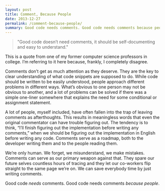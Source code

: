 ```yaml
---
layout: post
title: Comment, Because People
date: 2013-12-27
permalink: /comment-because-people/
summary: Good code needs comments. Good code needs comments because people.
---
```


> "Good code doesn’t need comments, it should be self-documenting and easy to understand."

This is a quote from one of my former computer science professors in college. I’m referring to it here because, frankly, I completely disagree.

Comments don’t get as much attention as they deserve. They are the key to clear understanding of what code snippets are supposed to do. While code should be written to be easily understood, people approach different problems in different ways. What’s obvious to one person may not be obvious to another, and a lot of problems can be solved if there was a simple one-liner somewhere that explains the need for some conditional or assignment statement.

A lot of people, myself included, have often fallen into the trap of leaving comments as afterthoughts. This results in meaningless words that even the original commentator can have trouble figuring out. The tendency is to think, “I’ll finish figuring out the implementation before writing any comments,” when we should be figuring out the implementation in English before writing any code. Comments serve as a roadmap, both to the developer writing them and to the people reading them.

We’re only human. We forget, we misunderstand, we make mistakes. Comments can serve as our primary weapon against that. They spare our future selves countless hours of tracing and they let our co-workers flip straight to the same page we’re on. We can save everybody time by just writing comments.

Good code _needs_ comments. Good code needs comments _because people_.
